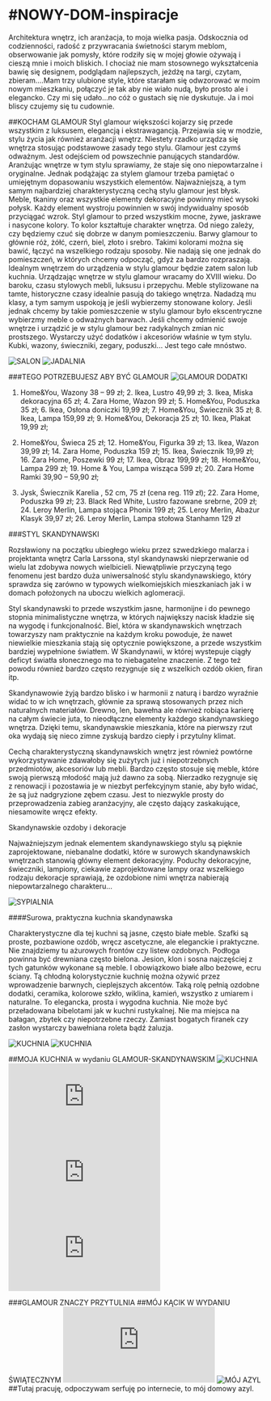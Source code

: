 #NOWY-DOM-inspiracje
===================


Architektura wnętrz, ich aranżacja, to moja wielka pasja. Odskocznia od codzienności, radość z przywracania świetności starym meblom, obserwowanie jak pomysły, które rodziły się w mojej głowie ożywają i cieszą mnie i moich bliskich.  I chociaż nie mam stosownego wykształcenia bawię się designem, podglądam najlepszych, jeżdżę na targi, czytam, zbieram….Mam trzy  ulubione style, które starałam się odwzorować w moim nowym mieszkaniu, połączyć je tak aby nie wiało nudą, było prosto ale i elegancko. Czy mi się udało…no cóż o gustach się nie dyskutuje. Ja i moi bliscy czujemy się  tu cudownie.

##KOCHAM GLAMOUR
Styl glamour większości kojarzy się przede wszystkim z luksusem, elegancją i ekstrawagancją. Przejawia się w modzie, stylu życia jak również aranżacji wnętrz.
Niestety rzadko urządza się wnętrza stosując podstawowe zasady tego stylu. Glamour jest czymś odważnym. Jest odejściem od powszechnie panujących standardów. Aranżując wnętrze w tym stylu sprawiamy, że staje się ono niepowtarzalne i oryginalne. Jednak podążając za stylem glamour trzeba pamiętać o umiejętnym dopasowaniu wszystkich elementów.
Najważniejszą, a tym samym najbardziej charakterystyczną cechą stylu glamour jest błysk. Meble, tkaniny oraz wszystkie elementy dekoracyjne powinny mieć wysoki połysk. Każdy element wystroju powinnien w swój indywidualny sposób przyciągać wzrok.
Styl glamour to przed wszystkim mocne, żywe, jaskrawe  i nasycone kolory. To kolor kształtuje charakter wnętrza. Od niego zależy, czy będziemy czuć się dobrze w danym pomieszczeniu. Barwy glamour to głównie róż, żółć, czerń, biel, złoto i srebro. Takimi kolorami można się bawić, łączyć na wszelkiego rodzaju sposoby.  Nie nadają się one jednak do pomieszczeń, w których chcemy odpocząć, gdyż za bardzo rozpraszają. Idealnym wnętrzem do urządzenia w stylu glamour będzie zatem salon lub kuchnia.
Urządzając wnętrze w stylu glamour wracamy do XVIII wieku. Do baroku, czasu stylowych mebli, luksusu i przepychu. Meble stylizowane na tamte, historyczne czasy idealnie pasują do takiego wnętrza. Nadadzą mu klasy, a tym samym uspokoją je jeśli wybierzemy stonowane kolory. Jeśli jednak chcemy by takie pomieszczenie w stylu glamour było ekscentryczne wybierzmy meble o odważnych barwach.
Jeśli chcemy odmienić swoje wnętrze i urządzić je w stylu glamour bez radykalnych zmian nic prostszego. Wystarczy użyć dodatków i akcesoriów właśnie w tym stylu. Kubki, wazony, świeczniki, zegary, poduszki... Jest tego całe mnóstwo.

![SALON](http://czasnawnetrze.pl/i/aD02MDAmdz05MDA=/f690b18f/18036-loft_styl_glamour_wnetrze.jpg)
![JADALNIA](http://www.strefakobiety.pl/media/userfiles/131351/image/004_%20Dekoracje%20glamour/3%20485.jpg)

###TEGO POTRZEBUJESZ ABY BYĆ GLAMOUR
![GLAMOUR DODATKI](http://www.strefakobiety.pl/media/userfiles/131351/image/004_%20Dekoracje%20glamour/StrefaKobiety.pl%20485(1).jpg)
1. Home&You, Wazony 38 – 99 zł; 2. Ikea, Lustro 49,99 zł; 3. Ikea, Miska dekoracyjna 65 zł; 4. Zara Home, Wazon 99 zł; 5. Home&You, Poduszka 35 zł; 6. Ikea, Osłona doniczki 19,99 zł; 7. Home&You, Świecznik 35 zł; 8. Ikea, Lampa 159,99 zł; 9. Home&You, Dekoracja 25 zł; 10. Ikea, Plakat  19,99 zł; 

11. Home&You, Świeca 25 zł; 12. Home&You, Figurka 39 zł; 13. Ikea, Wazon 39,99 zł; 14. Zara Home, Poduszka 159 zł; 15. Ikea, Świecznik 19,99 zł; 16. Zara Home, Poszewki 99 zł; 17. Ikea, Obraz  199,99 zł; 18. Home&You, Lampa 299 zł; 19. Home & You, Lampa wisząca 599 zł; 20. Zara Home Ramki 39,90 – 59,90 zł; 

21. Jysk, Świecznik Karelia , 52 cm, 75 zł (cena reg. 119 zł); 22. Zara Home, Poduszka 99 zł; 23. Black Red White, Lustro fazowane srebrne, 209 zł; 24. Leroy Merlin, Lampa stojąca Phonix 199 zł; 25. Leroy Merlin, Abażur Klasyk 39,97 zł; 26. Leroy Merlin, Lampa stołowa Stanhamn 129 zł

###STYL SKANDYNAWSKI

Rozsławiony na początku ubiegłego wieku przez szwedzkiego malarza i projektanta wnętrz Carla Larssona, styl skandynawski nieprzerwanie od wielu lat zdobywa nowych wielbicieli. Niewątpliwie przyczyną tego fenomenu jest bardzo duża uniwersalność stylu skandynawskiego, który sprawdza się zarówno w typowych wielkomiejskich mieszkaniach jak i w domach położonych na uboczu wielkich aglomeracji.

Styl skandynawski to przede wszystkim jasne, harmonijne i do pewnego stopnia minimalistyczne wnętrza, w których największy nacisk kładzie się na wygodę i funkcjonalność. Biel, która w skandynawskich wnętrzach towarzyszy nam praktycznie na każdym kroku powoduje, że nawet niewielkie mieszkania stają się optycznie powiększone, a przede wszystkim bardziej wypełnione światłem. W Skandynawii, w której wystepuje ciągły deficyt światła słonecznego ma to niebagatelne znaczenie. Z tego też powodu również bardzo często rezygnuje się z wszelkich ozdób okien, firan itp.

Skandynawowie żyją bardzo blisko i w harmonii z naturą i bardzo wyraźnie widać to w ich wnętrzach, głównie za sprawą stosowanych przez nich naturalnych materiałów. Drewno, len, bawełna ale również robiąca karierę na całym świecie juta, to nieodłączne elementy każdego skandynawskiego wnętrza. Dzięki temu, skandynawskie mieszkania, które na pierwszy rzut oka wydają się nieco zimne zyskują bardzo ciepły i przytulny klimat.

Cechą charakterystyczną skandynawskich wnętrz jest również powtórne wykorzystywanie zdawałoby się zużytych już i niepotrzebnych przedmiotów, akcesoriów lub mebli. Bardzo często stosuje się meble, które swoją pierwszą młodość mają już dawno za sobą. Nierzadko rezygnuje się z renowacji i pozostawia je w niezbyt perfekcyjnym stanie, aby było widać, że są już nadgryzione zębem czasu. Jest to niezwykle prosty do przeprowadzenia zabieg aranżacyjny, ale często dający zaskakujące, niesamowite wręcz efekty.

Skandynawskie ozdoby i dekoracje

Najważniejszym jednak elementem skandynawskiego stylu są pięknie zaprojektowane, niebanalne dodatki, które w surowych skandynawskich wnętrzach stanowią główny element dekoracyjny. Poduchy dekoracyjne, świeczniki, lampiony, ciekawie zaprojektowane lampy oraz wszelkiego rodzaju dekoracje sprawiają, że ozdobione nimi wnętrza nabierają niepowtarzalnego charakteru…

![SYPIALNIA](http://property.webd.pl/wp-content/uploads/2012/07/208518_kastellg_24_high_0005.jpg)

####Surowa, praktyczna kuchnia skandynawska

Charakterystyczne dla tej kuchni są jasne, często białe meble. Szafki są proste, pozbawione ozdób, wręcz ascetyczne, ale eleganckie i praktyczne. Nie znajdziemy tu ażurowych frontów czy listew ozdobnych. Podłoga powinna być drewniana często bielona. Jesion, klon i sosna najczęściej z tych gatunków wykonane są meble. I obowiązkowo białe albo beżowe, ecru ściany. Tą chłodną kolorystycznie kuchnię można ożywić przez wprowadzenie barwnych, cieplejszych akcentów. Taką rolę pełnią ozdobne dodatki, ceramika, kolorowe szkło, wiklina, kamień, wszystko z umiarem i naturalne. To elegancka, prosta i wygodna kuchnia. Nie może być przeładowana bibelotami jak w kuchni rustykalnej. Nie ma miejsca na bałagan, zbytek czy niepotrzebne rzeczy. Zamiast bogatych firanek czy zasłon wystarczy bawełniana roleta bądź żaluzja. 

![KUCHNIA](http://www.kuchenny.com.pl/obrazki/30a3103e27402f5602871bf0bb31091c.jpg)
![KUCHNIA](http://cdn1.urzadzamy.smcloud.net/t/photos/t/32418/biala_kuchnia_1318872.jpg)

##MOJA KUCHNIA w wydaniu GLAMOUR-SKANDYNAWSKIM
![KUCHNIA](http://waszewnetrza.leroymerlin.pl/original/22777_978675.JPG)
![KUCHNIA](http://waszewnetrza.leroymerlin.pl/file,27,file=29524.html)
![KUCHNIA](http://waszewnetrza.leroymerlin.pl/file,27,file=27397.html)
![KUCHNIA](http://waszewnetrza.leroymerlin.pl/file,29,file=27918.html)

###GLAMOUR ZNACZY PRZYTULNIA
##MÓJ KĄCIK W WYDANIU ŚWIĄTECZNYM
![MÓJ AZYL](http://waszewnetrza.leroymerlin.pl/file,29,file=25015.html)
![MÓJ AZYL](http://waszewnetrza.leroymerlin.pl/original/23404_gdynia1.JPG)
##Tutaj pracuję, odpoczywam serfuję po internecie, to mój domowy azyl.
